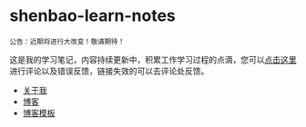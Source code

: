 # shenbao-learn-notes

`公告：近期将进行大改变！敬请期待！`

这是我的学习笔记，内容持续更新中，积累工作学习过程的点滴，您可以<a href="https://shenbao.github.io/shenbao-learn-notes/comment" target="_blank">点击这里</a>进行评论以及错误反馈，链接失效的可以去评论处反馈。

- [关于我](https://shenbao.github.io/about)
- [博客](https://shenbao.github.io)
- [博客模板](https://shenbao.github.io/xiaobao-blog-boilerplate/home)
